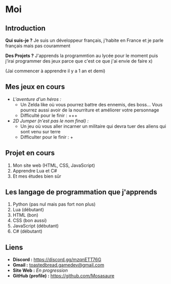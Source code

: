 # Moi
## Introduction
__Qui suis-je ?__ Je suis un développeur français, j'habite en France et je parle français mais pas couramment

__Des Projets ?__ J'apprends la programmtion au lycée pour le moment puis j'irai programmer des jeux parce que c'est ce que j'ai envie de faire x)

(Jai commencer à apprendre il y a 1 an et demi)

## Mes jeux en cours
* _L'aventure d'un héros :_ 
  * Un Zelda like où vous pourrez battre des ennemis, des boss... Vous pourrez aussi avoir de la nourriture et améliorer votre personnage 
  * Difficulté pour le finir : +++
* _2D Jumper (n'est pas le nom final) :_ 
  * Un jeu où vous aller incarner un militaire qui devra tuer des aliens qui sont venu sur terre
  * Difficulter pour le finir : +

## Projet en cours
1. Mon site web (HTML, CSS, JavaScript)
2. Apprendre Lua et C#
3. Et mes études bien sûr 
   
## Les langage de programmation que j'apprends 
1. Python (pas nul mais pas fort non plus)
2. Lua (débutant)
3. HTML (bon)
4. CSS (bon aussi)
5. JavaScript (débutant)
6. C# (débutant)

## Liens
* __Discord :__ https://discord.gg/mzqnETT76G
* __Gmail :__ toastedbread.gamedev@gmail.com
* __Site Web :__ _En progression_
* __GitHub (profile) :__ https://github.com/Mosasaure
